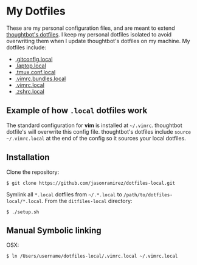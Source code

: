 # My Dotfiles

These are my personal configuration files, and are meant to extend [thoughtbot's
dotfiles][1].  I keep my personal dotfiles isolated to avoid overwriting them
when I update thoughtbot's dotfiles on my machine. My dotfiles include:

* [.gitconfig.local](https://github.com/jasonramirez/dotfiles-local/blob/master/.gitconfig.local)
* [.laptop.local](https://github.com/jasonramirez/dotfiles-local/blob/master/.laptop.local)
* [.tmux.conf.local](https://github.com/jasonramirez/dotfiles-local/blob/master/.tmux.conf.local)
* [.vimrc.bundles.local](https://github.com/jasonramirez/dotfiles-local/blob/master/.vimrc.bundles.local)
* [.vimrc.local](https://github.com/jasonramirez/dotfiles-local/blob/master/.vimrc.local)
* [.zshrc.local](https://github.com/jasonramirez/dotfiles-local/blob/master/.zshrc.local)

[1]: https://github.com/thoughtbot/dotfiles/

## Example of how `.local` dotfiles work

The standard configuration for **vim** is installed at
`~/.vimrc`. thoughtbot dotfile's will overwrite this config file.
thoughtbot's dotfiles include `source ~/.vimrc.local` at the end of
the config so it sources your local dotfiles.

## Installation

Clone the repository:

```
$ git clone https://github.com/jasonramirez/dotfiles-local.git
```

Symlink all `*.local` dotfiles from `~/.*.local` to
`/path/to/dotfiles-local/*.local`.
From the `ditfiles-local` directory:

```
$ ./setup.sh
```

## Manual Symbolic linking

OSX:

```
$ ln /Users/username/dotfiles-local/.vimrc.local ~/.vimrc.local
```

